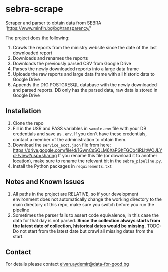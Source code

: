 # sebra-scrape
Scraper and parser to obtain data from SEBRA 'https://www.minfin.bg/bg/transparency/'

The project does the following:

1. Crawls the reports from the ministry website since the date of the last downloaded report
2. Downloads and renames the reports
3. Downloads the previously parsed CSV from Google Drive
4. Parses the newly downloaded reports into a large data frame
5. Uploads the raw reports and large data frame with all historic data to Google Drive
6. Appends the DfG POSTGRESQL database with the newly downloaded and parsed reports. DB only has the parsed data, raw data is stored in Google Drive

## Installation

1. Clone the repo
2. Fill in the USR and PASS variables in `sample.env` file with your DB credentials and save as `.env`. If you don't have these credentials, contact a member of the administration to obtain them.
3. Download the `service_acct.json` file from here: https://drive.google.com/file/d/1GwnCsSQLM6XaPGhFGCb4jRLltWOJLYd-/view?usp=sharing If you rename this file (or download it to another location), make sure to rename the relevant bit in the `sebra_pipeline.py`.
4. Install the Python packages in `requirements.txt`

## Notes and Known Issues
1. All paths in the project are RELATIVE, so if your development environment does not automatically change the working directory to the main directory of this repo, make sure you switch before you run the pipeline
2. Sometimes the parser fails to assert code equivalence, in this case the data for that day is not parsed. __Since the collection always starts from the latest date of collection, historical dates would be missing.__ TODO: Do not start from the latest date but crawl all missing dates from the start.

## Contact
For details please contact elvan.aydemir@data-for-good.bg 
